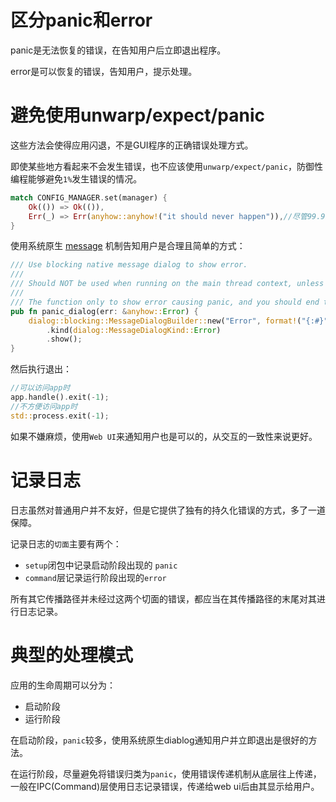 # 区分panic和error

panic是无法恢复的错误，在告知用户后立即退出程序。

error是可以恢复的错误，告知用户，提示处理。

# 避免使用unwarp/expect/panic

这些方法会使得应用闪退，不是GUI程序的正确错误处理方式。

即使某些地方看起来不会发生错误，也不应该使用`unwarp/expect/panic`，防御性编程能够避免`1%`发生错误的情况。

```rust
match CONFIG_MANAGER.set(manager) {
    Ok(()) => Ok(()),
    Err(_) => Err(anyhow::anyhow!("it should never happen")),//尽管99.99%可能不会发生错误，依然避免使用`unwarp`而是转换为错误
}
```

使用系统原生 [message](https://docs.rs/tauri/1.2.4/tauri/api/dialog/fn.message.html) 机制告知用户是合理且简单的方式：

```rust
/// Use blocking native message dialog to show error.
///
/// Should NOT be used when running on the main thread context, unless you end the program after.
///
/// The function only to show error causing panic, and you should end the program after.
pub fn panic_dialog(err: &anyhow::Error) {
    dialog::blocking::MessageDialogBuilder::new("Error", format!("{:#}", err))
        .kind(dialog::MessageDialogKind::Error)
        .show();
}
```

然后执行退出：

```rust
//可以访问app时
app.handle().exit(-1);
//不方便访问app时
std::process.exit(-1);
```

如果不嫌麻烦，使用`Web UI`来通知用户也是可以的，从交互的一致性来说更好。

# 记录日志

日志虽然对普通用户并不友好，但是它提供了独有的持久化错误的方式，多了一道保障。

记录日志的`切面`主要有两个：

- `setup`闭包中记录启动阶段出现的 `panic`
- `command`层记录运行阶段出现的`error`

所有其它传播路径并未经过这两个切面的错误，都应当在其传播路径的末尾对其进行日志记录。

# 典型的处理模式

应用的生命周期可以分为：

- 启动阶段
- 运行阶段

在启动阶段，`panic`较多，使用系统原生diablog通知用户并立即退出是很好的方法。

在运行阶段，尽量避免将错误归类为`panic`，使用错误传递机制从底层往上传递，一般在IPC(Command)层使用日志记录错误，传递给web ui后由其显示给用户。
